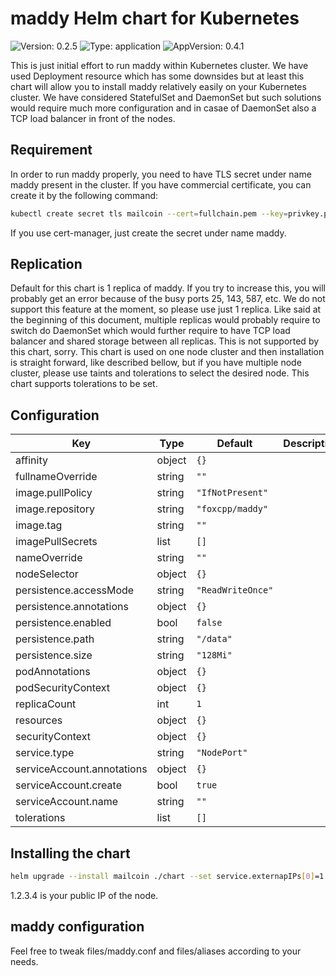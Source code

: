 # maddy Helm chart for Kubernetes

![Version: 0.2.5](https://img.shields.io/badge/Version-0.2.5-informational?style=flat-square) ![Type: application](https://img.shields.io/badge/Type-application-informational?style=flat-square) ![AppVersion: 0.4.1](https://img.shields.io/badge/AppVersion-0.4.1-informational?style=flat-square)

This is just initial effort to run maddy within Kubernetes cluster. We have used Deployment resource which has some downsides
but at least this chart will allow you to install maddy relatively easily on your Kubernetes cluster. We have considered
StatefulSet and DaemonSet but such solutions would require much more configuration and in casae of DaemonSet also a TCP
load balancer in front of the nodes.

## Requirement

In order to run maddy properly, you need to have TLS secret under name maddy present in the cluster. If you have commercial
certificate, you can create it by the following command:

```sh
kubectl create secret tls mailcoin --cert=fullchain.pem --key=privkey.pem
```

If you use cert-manager, just create the secret under name maddy.

## Replication

Default for this chart is 1 replica of maddy. If you try to increase this, you will probably get an error because of
the busy ports 25, 143, 587, etc. We do not support this feature at the moment, so please use just 1 replica. Like said
at the beginning of this document, multiple replicas would probably require to switch do DaemonSet which would further require
to have TCP load balancer and shared storage between all replicas. This is not supported by this chart, sorry.
This chart is used on one node cluster and then installation is straight forward, like described bellow, but if you have
multiple node cluster, please use taints and tolerations to select the desired node. This chart supports tolerations to
be set.

## Configuration

| Key                        | Type   | Default           | Description |
| -------------------------- | ------ | ----------------- | ----------- |
| affinity                   | object | `{}`              |             |
| fullnameOverride           | string | `""`              |             |
| image.pullPolicy           | string | `"IfNotPresent"`  |             |
| image.repository           | string | `"foxcpp/maddy"`  |             |
| image.tag                  | string | `""`              |             |
| imagePullSecrets           | list   | `[]`              |             |
| nameOverride               | string | `""`              |             |
| nodeSelector               | object | `{}`              |             |
| persistence.accessMode     | string | `"ReadWriteOnce"` |             |
| persistence.annotations    | object | `{}`              |             |
| persistence.enabled        | bool   | `false`           |             |
| persistence.path           | string | `"/data"`         |             |
| persistence.size           | string | `"128Mi"`         |             |
| podAnnotations             | object | `{}`              |             |
| podSecurityContext         | object | `{}`              |             |
| replicaCount               | int    | `1`               |             |
| resources                  | object | `{}`              |             |
| securityContext            | object | `{}`              |             |
| service.type               | string | `"NodePort"`      |             |
| serviceAccount.annotations | object | `{}`              |             |
| serviceAccount.create      | bool   | `true`            |             |
| serviceAccount.name        | string | `""`              |             |
| tolerations                | list   | `[]`              |             |

## Installing the chart

```sh
helm upgrade --install mailcoin ./chart --set service.externapIPs[0]=1.2.3.4
```

1.2.3.4 is your public IP of the node.

## maddy configuration

Feel free to tweak files/maddy.conf and files/aliases according to your needs.

